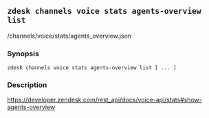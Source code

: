## `zdesk channels voice stats agents-overview list`

/channels/voice/stats/agents_overview.json

### Synopsis

    zdesk channels voice stats agents-overview list [ ... ]

### Description

https://developer.zendesk.com/rest_api/docs/voice-api/stats#show-agents-overview

